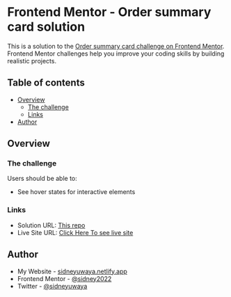 # Frontend Mentor - Order summary card solution

This is a solution to the [Order summary card challenge on Frontend Mentor](https://www.frontendmentor.io/challenges/order-summary-component-QlPmajDUj). Frontend Mentor challenges help you improve your coding skills by building realistic projects. 

## Table of contents

- [Overview](#overview)
  - [The challenge](#the-challenge)
  - [Links](#links)
- [Author](#author)


## Overview

### The challenge

Users should be able to:

- See hover states for interactive elements


### Links

- Solution URL: [This repo](https://github.com/Sidney2022/order-summary)
- Live Site URL: [Click Here To see live site](https://sidney2022.github.io/order-summary/)



## Author

- My Website - [sidneyuwaya.netlify.app](sidneyuwaya.netlify.app)
- Frontend Mentor - [@sidney2022](https://www.frontendmentor.io/profile/sidney2022)
- Twitter - [@sidneyuwaya](https://www.twitter.com/sidneyuwaya)

